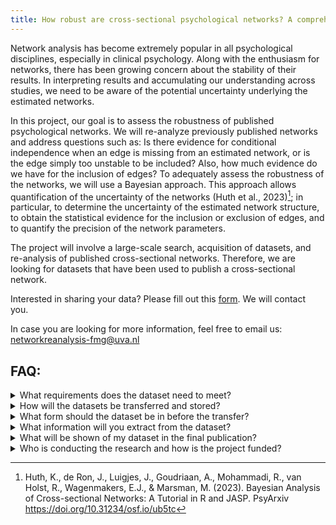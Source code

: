 ```yaml
---
title: How robust are cross-sectional psychological networks? A comprehensive Bayesian Re-Analysis
---
```


Network analysis has become extremely popular in all psychological disciplines, especially in clinical psychology.  Along with the enthusiasm for networks, there has been growing concern about the stability of their results. In interpreting results and accumulating our understanding across studies, we need to be aware of the potential uncertainty underlying the estimated networks. 

In this project, our goal is to assess the robustness of published psychological networks. We will re-analyze previously published networks and address questions such as: Is there evidence for conditional independence when an edge is missing from an estimated network, or is the edge simply too unstable to be included? Also, how much evidence do we have for the inclusion of edges? To adequately assess the robustness of the networks, we will use a Bayesian approach. This approach allows quantification of the uncertainty of the networks (Huth et al., 2023)[^1]; in particular, to determine the uncertainty of the estimated network structure, to obtain the statistical evidence for the inclusion or exclusion of edges, and to quantify the precision of the network parameters. 

The project will involve a large-scale search, acquisition of datasets, and re-analysis of published cross-sectional networks. Therefore, we are looking for datasets that have been used to publish a cross-sectional network.

Interested in sharing your data? Please fill out this [form](https://uva.fra1.qualtrics.com/jfe/form/SV_9zgMQpkLD5yiEXI). We will contact you.

In case you are looking for more information, feel free to email us: networkreanalysis-fmg@uva.nl

[^1]: Huth, K., de Ron, J., Luigjes, J., Goudriaan, A., Mohammadi, R., van Holst, R., Wagenmakers, E.J., & Marsman, M. (2023). Bayesian Analysis of Cross-sectional Networks: A Tutorial in R and JASP. PsyArxiv https://doi.org/10.31234/osf.io/ub5tc

## FAQ:

<details>
<summary>What requirements does the dataset need to meet?</summary>
<br>
We are looking for datasets that have been used to publish a cross-sectional network in psychology. The network model needs to have either been estimated as a Gaussian graphical model (GGM; continuous data and sometimes also used to analyze ordinal data), Ising model (binary data), or Mixed graphical model (MGM; mixed data). Networks estimated as MGMs should not contain unordered categorical nodes (e.g., type of medication, practiced religion), but only a mix of continuous, ordinal, and binary data.  The variables in the network should have been obtained through psychometric scales rather than biological measurements. Authors need to have obtained ethics approval for the data collection and informed consent from participants.
</details>

<details>
<summary>How will the datasets be transferred and stored?</summary>
<br>
Once we have approved the dataset, we will send you a link to our data storage service – Research Drive. On this ISO/IEC27001 certified system developed by SURFSara data is stored encrypted and can only be accessed through 2-Factor Authentication. The dataset will stay on the server and only be loaded into R to analyze it.
</details>

<details>
<summary>What form should the dataset be in before the transfer?</summary>
<br>
We would like to receive the same data that was used in the final publication, preferably already fully cleaned and containing only variables that were also used as nodes in the network. Missings can remain in the dataset if they were also imputed for the published network. To avoid any data security issues, we ask for fully anonymized data and consider it the responsibility of the data sharer to ensure that this is the case.
</details>

<details>
<summary>What information will you extract from the dataset?</summary>
<br>
We will re-analyse the dataset in a frequentist and Bayesian approach and will extract the interaction estimates, the evidence for the inclusion of each edge, and the posterior credible intervals. We will also extract meta-data that we can find in your publication such as node size, sample size, research area (e.g., psychopathology), and construct assessed (e.g., depression). 
</details>

<details>
<summary>What will be shown of my dataset in the final publication?</summary>
<br>
The network results will be summarized and evaluated on an aggregated level across all datasets. We will show and discuss the results divided by the type of model (e.g., Ising model or Gaussian graphical model). The final paper will conclude how stable networks are in general; we will not deep-dive into any individual network and discuss its results. We will upload aggregated information (i.e., parameter estimates, posterior edge inclusion probabilities, credible intervals) and the meta-data to the Open Science Framework. We will not share any raw, individual-level data.
</details>

<details>
<summary>Who is conducting the research and how is the project funded? </summary>
<br>
The project is conducted at the University of Amsterdam in the Psychological Methods department through Karoline Huth, Jonas Haslbeck, and Maarten Marsman. The project is funded, in part, through a grant by the European Union (ERC, BAYESIAN P-NETS, #101040876) awarded to Maarten Marsman, and the [Centre for Urban mental health](https://www.centreforurbanmentalhealth.com/) project awarded to Ruth van Holst and Maarten Marsman. 

The Centre for Urban Mental Health is the largest Research Priority Area (RPA) of the University of Amsterdam (UvA) and comprises 3 faculties: Faculty for Social & Behavioural Science (FMG), Faculty of Science (FNWI), and the Faculty of Medicine (AMC). The aim of this RPA is to find new pathways to target with intervention to promote urban mental health, using a complexity science approach.
</details>

